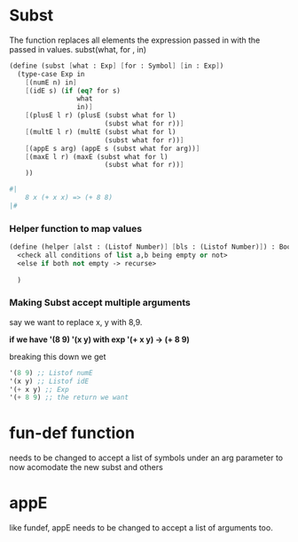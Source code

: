 # Subst 
The function replaces all elements the expression passed in with the passed in values. subst(what, for , in)
```scheme 
(define (subst [what : Exp] [for : Symbol] [in : Exp])
  (type-case Exp in
    [(numE n) in]
    [(idE s) (if (eq? for s)
                 what
                 in)]
    [(plusE l r) (plusE (subst what for l)
                        (subst what for r))]
    [(multE l r) (multE (subst what for l)
                        (subst what for r))]
    [(appE s arg) (appE s (subst what for arg))]
    [(maxE l r) (maxE (subst what for l)
                        (subst what for r))] 
    ))

#|
	8 x (+ x x) => (+ 8 8)
|#
```

### Helper function to map values 

```scheme 
(define (helper [alst : (Listof Number)] [bls : (Listof Number)]) : Boolean
  <check all conditions of list a,b being empty or not>
  <else if both not empty -> recurse> 
  
  )


```

### Making Subst accept multiple arguments
say we want to replace x, y with 8,9. 

**if we have '(8 9) '(x y) with exp '(+ x y) -> (+ 8 9)**

breaking this down we get 
```scheme
'(8 9) ;; Listof numE
'(x y) ;; Listof idE 
'(+ x y) ;; Exp 
'(+ 8 9) ;; the return we want 
```


# fun-def function 
needs to be changed to accept a list of symbols under an arg parameter to now acomodate the new subst and others 

# appE
like fundef, appE needs to be changed to accept a list of arguments too. 